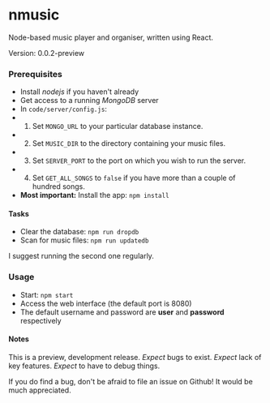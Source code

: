 # nmusic
Node-based music player and organiser, written using React.

Version: 0.0.2-preview

### Prerequisites
* Install _nodejs_ if you haven't already
* Get access to a running _MongoDB_ server
* In `code/server/config.js`:
* 1. Set `MONGO_URL` to your particular database instance.
* 2. Set `MUSIC_DIR` to the directory containing your music files.
* 3. Set `SERVER_PORT` to the port on which you wish to run the server.
* 4. Set `GET_ALL_SONGS` to `false` if you have more than a couple of hundred songs.
* **Most important:** Install the app: `npm install`

#### Tasks
* Clear the database: `npm run dropdb`
* Scan for music files: `npm run updatedb`

I suggest running the second one regularly.

### Usage
* Start: `npm start`
* Access the web interface (the default port is 8080)
* The default username and password are **user** and **password** respectively

#### Notes
This is a preview, development release. _Expect_ bugs to exist. _Expect_ lack of key features. _Expect_ to have to debug things.

If you do find a bug, don't be afraid to file an issue on Github! It would be much appreciated.

